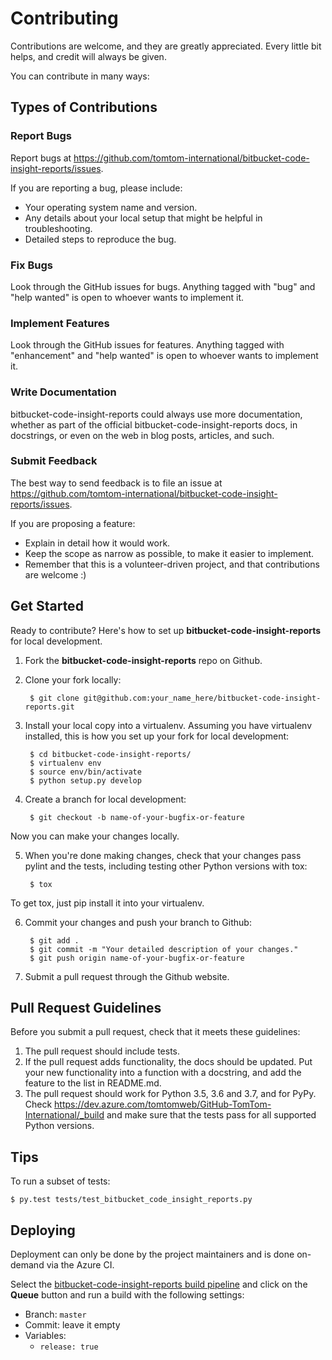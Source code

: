 # Contributing

Contributions are welcome, and they are greatly appreciated. Every
little bit helps, and credit will always be given.

You can contribute in many ways:

## Types of Contributions

### Report Bugs

Report bugs at https://github.com/tomtom-international/bitbucket-code-insight-reports/issues.

If you are reporting a bug, please include:

* Your operating system name and version.
* Any details about your local setup that might be helpful in troubleshooting.
* Detailed steps to reproduce the bug.

### Fix Bugs

Look through the GitHub issues for bugs. Anything tagged with "bug" and
"help wanted" is open to whoever wants to implement it.

### Implement Features

Look through the GitHub issues for features. Anything tagged with
"enhancement" and "help wanted" is open to whoever wants to implement
it.

### Write Documentation

bitbucket-code-insight-reports could always use more documentation,
whether as part of the official bitbucket-code-insight-reports docs,
in docstrings, or even on the web in blog posts, articles, and such.

### Submit Feedback

The best way to send feedback is to file an issue at
https://github.com/tomtom-international/bitbucket-code-insight-reports/issues.

If you are proposing a feature:

* Explain in detail how it would work.
* Keep the scope as narrow as possible, to make it easier to implement.
* Remember that this is a volunteer-driven project, and that contributions are welcome :)

## Get Started

Ready to contribute? Here's how to set up **bitbucket-code-insight-reports** for local development.

1. Fork the **bitbucket-code-insight-reports** repo on Github.

2. Clone your fork locally:

        $ git clone git@github.com:your_name_here/bitbucket-code-insight-reports.git

3. Install your local copy into a virtualenv. Assuming you have virtualenv installed,
   this is how you set up your fork for local development:

        $ cd bitbucket-code-insight-reports/
        $ virtualenv env
        $ source env/bin/activate
        $ python setup.py develop

4. Create a branch for local development:

        $ git checkout -b name-of-your-bugfix-or-feature

  Now you can make your changes locally.

5. When you're done making changes, check that your changes pass pylint
   and the tests, including testing other Python versions with tox:

        $ tox

  To get tox, just pip install it into your virtualenv.

6. Commit your changes and push your branch to Github:

        $ git add .
        $ git commit -m "Your detailed description of your changes."
        $ git push origin name-of-your-bugfix-or-feature

7. Submit a pull request through the Github website.

## Pull Request Guidelines

Before you submit a pull request, check that it meets these guidelines:

1. The pull request should include tests.
2. If the pull request adds functionality, the docs should be updated.
   Put your new functionality into a function with a docstring, and add the feature to the list in README.md.
3. The pull request should work for Python 3.5, 3.6 and 3.7, and for PyPy. Check https://dev.azure.com/tomtomweb/GitHub-TomTom-International/_build and make sure that the tests pass for all supported Python versions.

## Tips

To run a subset of tests:

    $ py.test tests/test_bitbucket_code_insight_reports.py

## Deploying

Deployment can only be done by the project maintainers and is done on-demand via the Azure CI.

Select the [bitbucket-code-insight-reports build pipeline](https://dev.azure.com/tomtomweb/GitHub-TomTom-International/_build) and click
on the **Queue** button and run a build with the following settings:

* Branch: `master`
* Commit: leave it empty
* Variables:
  * `release: true`

